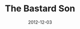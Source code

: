 ---
layout: music 
title: "The Bastard Son"
series: "The Awaited Son"
date: 2012-12-03 
description: "Brian Tome talks about how unexpected Jesus was when he came into the world."
audio: "http://www.crossroads.net/players/media/hq/awaitedson02.mp3"
audio-duration: "49:52"
src: "http://www.crossroads.net/players/media/mediumHz/190x110_AwaitedSon.jpg"
---